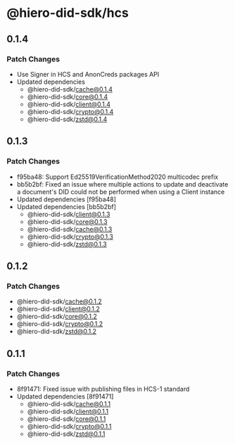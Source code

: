 # @hiero-did-sdk/hcs

## 0.1.4

### Patch Changes

- Use Signer in HCS and AnonCreds packages API
- Updated dependencies
  - @hiero-did-sdk/cache@0.1.4
  - @hiero-did-sdk/core@0.1.4
  - @hiero-did-sdk/client@0.1.4
  - @hiero-did-sdk/crypto@0.1.4
  - @hiero-did-sdk/zstd@0.1.4

## 0.1.3

### Patch Changes

- f95ba48: Support Ed25519VerificationMethod2020 multicodec prefix
- bb5b2bf: Fixed an issue where multiple actions to update and deactivate a document's DID could not be performed when using a Client instance
- Updated dependencies [f95ba48]
- Updated dependencies [bb5b2bf]
  - @hiero-did-sdk/client@0.1.3
  - @hiero-did-sdk/core@0.1.3
  - @hiero-did-sdk/cache@0.1.3
  - @hiero-did-sdk/crypto@0.1.3
  - @hiero-did-sdk/zstd@0.1.3

## 0.1.2

### Patch Changes

- @hiero-did-sdk/cache@0.1.2
- @hiero-did-sdk/client@0.1.2
- @hiero-did-sdk/core@0.1.2
- @hiero-did-sdk/crypto@0.1.2
- @hiero-did-sdk/zstd@0.1.2

## 0.1.1

### Patch Changes

- 8f91471: Fixed issue with publishing files in HCS-1 standard
- Updated dependencies [8f91471]
  - @hiero-did-sdk/cache@0.1.1
  - @hiero-did-sdk/client@0.1.1
  - @hiero-did-sdk/core@0.1.1
  - @hiero-did-sdk/crypto@0.1.1
  - @hiero-did-sdk/zstd@0.1.1
